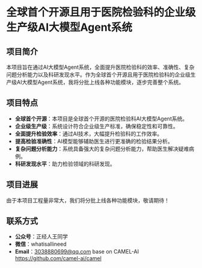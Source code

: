 # 全球首个开源且用于医院检验科的企业级生产级AI大模型Agent系统

## 项目简介
本项目旨在通过AI大模型Agent系统，全面提升医院检验科的效率、准确性、复杂问题分析能力以及科研发现水平。作为全球首个开源且用于医院检验科的企业级生产级AI大模型Agent系统，我将分批上线各种功能模块，逐步完善整个系统。

## 项目特点
- **全球首个开源**：本项目是全球首个开源的医院检验科AI大模型Agent系统。
- **企业级生产级**：系统设计符合企业级生产标准，确保稳定性和可靠性。
- **全面提升检验效率**：通过AI技术，大幅提升检验科的工作效率。
- **提高检验准确性**：AI模型能够辅助医生进行更准确的检验结果分析。
- **复杂问题分析能力**：系统具备强大的复杂问题分析能力，帮助医生解决疑难病例。
- **科研发现水平**：助力检验领域的科研发现。

## 项目进展
由于本项目工程量非常大，我们将分批上线各种功能模块，敬请期待！

## 联系方式
- **公众号**：正经人王同学
- **微信**：whatisallineed
- **Email**：3038880699@qq.com
base on CAMEL-AI https://github.com/camel-ai/camel
